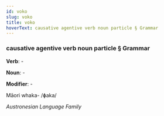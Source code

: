 ```yaml
---
id: voko
slug: voko
title: voko
hoverText: causative agentive verb noun particle § Grammar
---
```


### causative agentive verb noun particle § Grammar

**Verb**: -

**Noun**: -

**Modifier**: -

Māori whaka- /ɸaka/

*Austronesian Language Family*